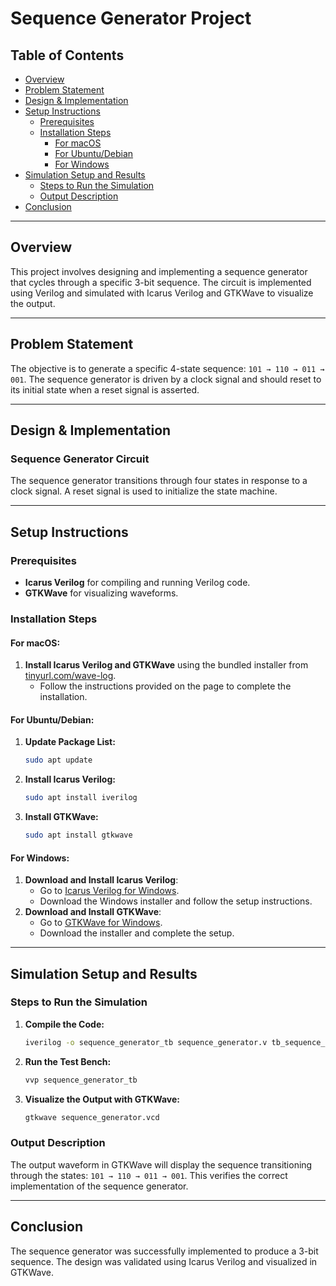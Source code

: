 
# Sequence Generator Project

## Table of Contents
- [Overview](#overview)
- [Problem Statement](#problem-statement)
- [Design & Implementation](#design--implementation)
- [Setup Instructions](#setup-instructions)
  - [Prerequisites](#prerequisites)
  - [Installation Steps](#installation-steps)
    - [For macOS](#for-macos)
    - [For Ubuntu/Debian](#for-ubuntudebian)
    - [For Windows](#for-windows)
- [Simulation Setup and Results](#simulation-setup-and-results)
  - [Steps to Run the Simulation](#steps-to-run-the-simulation)
  - [Output Description](#output-description)
- [Conclusion](#conclusion)

---

## Overview
This project involves designing and implementing a sequence generator that cycles through a specific 3-bit sequence. The circuit is implemented using Verilog and simulated with Icarus Verilog and GTKWave to visualize the output.

---

## Problem Statement
The objective is to generate a specific 4-state sequence: `101 → 110 → 011 → 001`. The sequence generator is driven by a clock signal and should reset to its initial state when a reset signal is asserted.

---

## Design & Implementation

### Sequence Generator Circuit
The sequence generator transitions through four states in response to a clock signal. A reset signal is used to initialize the state machine.

---

## Setup Instructions

### Prerequisites
- **Icarus Verilog** for compiling and running Verilog code.
- **GTKWave** for visualizing waveforms.

### Installation Steps

#### For macOS:
1. **Install Icarus Verilog and GTKWave** using the bundled installer from [tinyurl.com/wave-log](https://tinyurl.com/wave-log).
   - Follow the instructions provided on the page to complete the installation.

#### For Ubuntu/Debian:
1. **Update Package List:**
   ```bash
   sudo apt update
   ```
2. **Install Icarus Verilog:**
   ```bash
   sudo apt install iverilog
   ```
3. **Install GTKWave:**
   ```bash
   sudo apt install gtkwave
   ```

#### For Windows:
1. **Download and Install Icarus Verilog**:
   - Go to [Icarus Verilog for Windows](https://bleyer.org/icarus/).
   - Download the Windows installer and follow the setup instructions.
2. **Download and Install GTKWave**:
   - Go to [GTKWave for Windows](https://gtkwave.sourceforge.net/).
   - Download the installer and complete the setup.

---

## Simulation Setup and Results

### Steps to Run the Simulation
1. **Compile the Code:** 
   ```bash
   iverilog -o sequence_generator_tb sequence_generator.v tb_sequence_generator.v
   ```
2. **Run the Test Bench:** 
   ```bash
   vvp sequence_generator_tb
   ```
3. **Visualize the Output with GTKWave:**
   ```bash
   gtkwave sequence_generator.vcd
   ```

### Output Description
The output waveform in GTKWave will display the sequence transitioning through the states: `101 → 110 → 011 → 001`. This verifies the correct implementation of the sequence generator.

---

## Conclusion
The sequence generator was successfully implemented to produce a 3-bit sequence. The design was validated using Icarus Verilog and visualized in GTKWave.
